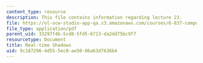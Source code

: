 ```yaml
---
content_type: resource
description: This file contains information regarding lecture 23.
file: https://ol-ocw-studio-app-qa.s3.amazonaws.com/courses/6-837-computer-graphics-fall-2012/9c1872964d555ec0ae5006a63d7636b4_MIT6_837F12_Lec23.pdf
file_type: application/pdf
parent_uid: 33297f4b-5cd8-5fd5-6713-da2dd75bc9f7
resourcetype: Document
title: Real-time Shadows
uid: 9c187296-4d55-5ec0-ae50-06a63d7636b4
---
```

